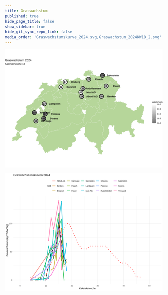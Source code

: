 ```yaml
---
title: Graswachstum
published: true
hide_page_title: false
show_sidebar: true
hide_git_sync_repo_link: false
media_order: 'Graswachstumskurve_2024.svg,Graswachstum_2024KW18_2.svg'
---
```


![Graswachstum_2024 KW18](Graswachstum_2024KW18_2.svg "Graswachstum_2024KW18")

![Graswachstumskurve_2024](Graswachstumskurve_2024.svg "Graswachstumskurve_2024")